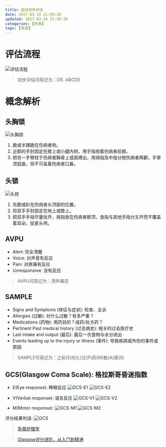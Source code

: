 ```yaml
---
title: 运动创伤评估
date: 2017-03-19 21:50:28
updated: 2017-03-19 21:50:28
categories: [急救]
tags: [急救]
---
```


# 评估流程
![][1010]
> 初步评估可简记为：DR. ABCDE

# 概念解析

## 头胸锁
![][1020]
1. 跪或半蹲跪在伤病者侧。
2. 近额的手肘固定在膝上或小腿内侧，用手指按着伤病者前额。
3. 把另一手臂枕于伤病者胸骨上或肩搏出，用拇指及中指分按伤病者两颧，手掌须弧曲，但不可盖着伤病者口鼻。

## 头锁
![][1030]
1. 先跪或趴在伤病者头顶部的位置。
2. 将双手手肘固定在地上或膝上。
3. 把双手手指尽量张开，拇指放在伤病者额顶，食指与其他手指分叉开而不覆盖着耳朵，捉紧头颅。

## AVPU
* Alert: 完全清醒
* Voice: 对声音有反应
* Pain: 对疼痛有反应
* Unresponsive: 没有反应

> AVPU可简记为：清声痛否

## SAMPLE
* Signs and Symploms (体征与症状): 检查、主诉
* Allergies (过敏): 对什么过敏？有多严重？
* Medications (药物): 用药目的？成药/处方药？
* Pertinent Past medical history (过去病史): 相关的过去医疗史
* Last intake and output (最后): 最后一次食物与水分进出
* Events leading up to the injury or illness (事件): 导致疾病或外伤的事件或原因

> SAMPLE可简记为：之前(E)吃(L)过(P)药(M)敏(A)感(S)

## GCS(Glasgow Coma Scale): 格拉斯哥昏迷指数
* E(Eye response): 睁眼反应
![][1040] ![][1050]

* V(Verbal response): 语言反应
![][1060] ![][1070]

* M(Motor response):
![][1080] ![][1090]

评分结果判读:
![][1100]



> [急救护理学][9020]

> [Glasgow评分进阶，从入门到精通][9030]



[1010]: http://victorblog.nos-eastchina1.126.net/1002/%E8%AF%84%E4%BC%B0%E6%B5%81%E7%A8%8B_%E6%B0%B4%E5%8D%B0.png "评估流程"
[1020]: http://victorblog.nos-eastchina1.126.net/1002/%E5%A4%B4%E8%83%B8%E9%94%81.jpg "头胸锁"
[1030]: http://victorblog.nos-eastchina1.126.net/1002/%E5%A4%B4%E9%94%81.jpg "头锁"
[1040]: http://victorblog.nos-eastchina1.126.net/1002/GCS-E1.jpg "GCS-E1"
[1050]: http://victorblog.nos-eastchina1.126.net/1002/GCS-E2.jpg "GCS-E2"
[1060]: http://victorblog.nos-eastchina1.126.net/1002/GCS-V1.jpg "GCS-V1"
[1070]: http://victorblog.nos-eastchina1.126.net/1002/GCS-V2.jpg "GCS-V2"
[1080]: http://victorblog.nos-eastchina1.126.net/1002/GCS-M1.jpg "GCS-M1"
[1090]: http://victorblog.nos-eastchina1.126.net/1002/GCS-M2.jpg "GCS-M2"
[1100]: http://victorblog.nos-eastchina1.126.net/1002/GCS.jpg "GCS"


[9010]: https://www.ncbi.nlm.nih.gov/pmc/articles/PMC3273374
[9020]: http://mooc.chaoxing.com/course/2739381.html
[9030]: http://health.sohu.com/20160324/n441956747.shtml